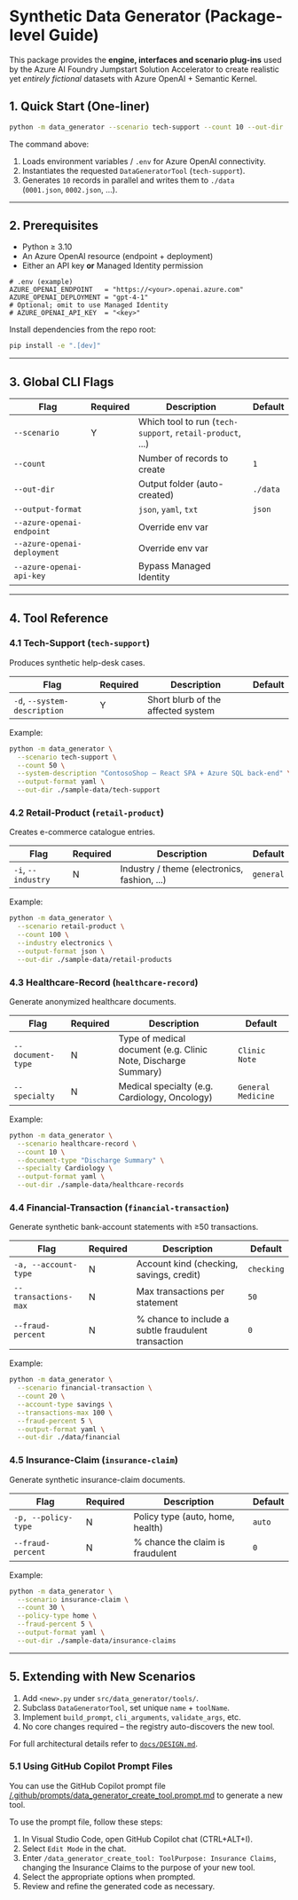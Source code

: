 # Synthetic Data Generator (Package-level Guide)

This package provides the **engine, interfaces and scenario plug-ins** used by the Azure AI Foundry Jumpstart Solution Accelerator to create realistic yet *entirely fictional* datasets with Azure OpenAI + Semantic Kernel.

## 1. Quick Start (One-liner)

```bash
python -m data_generator --scenario tech-support --count 10 --out-dir ./data
```

The command above:

1. Loads environment variables / `.env` for Azure OpenAI connectivity.  
1. Instantiates the requested `DataGeneratorTool` (`tech-support`).  
1. Generates `10` records in parallel and writes them to `./data`  
   (`0001.json`, `0002.json`, …).

---

## 2. Prerequisites

- Python ≥ 3.10
- An Azure OpenAI resource (endpoint + deployment)  
- Either an API key **or** Managed Identity permission

```dotenv
# .env (example)
AZURE_OPENAI_ENDPOINT   = "https://<your>.openai.azure.com"
AZURE_OPENAI_DEPLOYMENT = "gpt-4-1"
# Optional; omit to use Managed Identity
# AZURE_OPENAI_API_KEY  = "<key>"
```

Install dependencies from the repo root:

```bash
pip install -e ".[dev]"
```

---

## 3. Global CLI Flags

| Flag                         | Required | Description                                               | Default  |
|------------------------------|----------|-----------------------------------------------------------|----------|
| `--scenario`                 | Y        | Which tool to run (`tech-support`, `retail-product`, ...) |          |
| `--count`                    |          | Number of records to create                               | `1`      |
| `--out-dir`                  |          | Output folder (auto-created)                              | `./data` |
| `--output-format`            |          | `json`, `yaml`, `txt`                                     | `json`   |
| `--azure-openai-endpoint`    |          | Override env var                                          |          |
| `--azure-openai-deployment`  |          | Override env var                                          |          |
| `--azure-openai-api-key`     |          | Bypass Managed Identity                                   |          |

---

## 4. Tool Reference

### 4.1 Tech-Support (`tech-support`)

Produces synthetic help-desk cases.

| Flag                         | Required | Description                        | Default  |
|------------------------------|----------|------------------------------------|----------|
| `-d`, `--system-description` | Y        | Short blurb of the affected system |          |

Example:

```bash
python -m data_generator \
  --scenario tech-support \
  --count 50 \
  --system-description "ContosoShop – React SPA + Azure SQL back-end" \
  --output-format yaml \
  --out-dir ./sample-data/tech-support
```

### 4.2 Retail-Product (`retail-product`)

Creates e-commerce catalogue entries.

| Flag               | Required | Description                                  | Default   |
|--------------------|----------|----------------------------------------------|-----------|
| `-i`, `--industry` | N        | Industry / theme (electronics, fashion, ...) | `general` |

Example:

```bash
python -m data_generator \
  --scenario retail-product \
  --count 100 \
  --industry electronics \
  --output-format json \
  --out-dir ./sample-data/retail-products
```

### 4.3 Healthcare-Record (`healthcare-record`)

Generate anonymized healthcare documents.

| Flag               | Required | Description                                                      | Default            |
|--------------------|----------|------------------------------------------------------------------|--------------------|
| `--document-type`  | N        | Type of medical document (e.g. Clinic Note, Discharge Summary)   | `Clinic Note`      |
| `--specialty`      | N        | Medical specialty (e.g. Cardiology, Oncology)                    | `General Medicine` |

Example:

```bash
python -m data_generator \
  --scenario healthcare-record \
  --count 10 \
  --document-type "Discharge Summary" \
  --specialty Cardiology \
  --output-format yaml \
  --out-dir ./sample-data/healthcare-records
```

### 4.4 Financial-Transaction (`financial-transaction`)

Generate synthetic bank-account statements with ≥50 transactions.

| Flag                  | Required | Description                                        | Default    |
|-----------------------|----------|----------------------------------------------------|------------|
| `-a, --account-type`  | N        | Account kind (checking, savings, credit)           | `checking` |
| `--transactions-max`  | N        | Max transactions per statement                     | `50`       |
| `--fraud-percent`     | N        | % chance to include a subtle fraudulent transaction| `0`        |

Example:

```bash
python -m data_generator \
  --scenario financial-transaction \
  --count 20 \
  --account-type savings \
  --transactions-max 100 \
  --fraud-percent 5 \
  --output-format yaml \
  --out-dir ./data/financial
```

### 4.5 Insurance-Claim (`insurance-claim`)

Generate synthetic insurance-claim documents.

| Flag                 | Required | Description                                   | Default |
|----------------------|----------|-----------------------------------------------|---------|
| `-p, --policy-type`  | N        | Policy type (auto, home, health)              | `auto`  |
| `--fraud-percent`    | N        | % chance the claim is fraudulent              | `0`     |

Example:

```bash
python -m data_generator \
  --scenario insurance-claim \
  --count 30 \
  --policy-type home \
  --fraud-percent 5 \
  --output-format yaml \
  --out-dir ./sample-data/insurance-claims
```

---

## 5. Extending with New Scenarios

1. Add `<new>.py` under `src/data_generator/tools/`.
1. Subclass `DataGeneratorTool`, set unique `name` + `toolName`.
1. Implement `build_prompt`, `cli_arguments`, `validate_args`, etc.
1. No core changes required – the registry auto-discovers the new tool.

For full architectural details refer to [`docs/DESIGN.md`](../docs/DESIGN.md).

### 5.1 Using GitHub Copilot Prompt Files

You can use the GitHub Copilot prompt file [/.github/prompts/data_generator_create_tool.prompt.md](../../.github/prompts/data_generator_create_tool.prompt.md) to generate a new tool.

To use the prompt file, follow these steps:

1. In Visual Studio Code, open GitHub Copilot chat (CTRL+ALT+I).
1. Select `Edit Mode` in the chat.
1. Enter `/data_generator_create_tool: ToolPurpose: Insurance Claims`, changing the Insurance Claims to the purpose of your new tool.
1. Select the appropriate options when prompted.
1. Review and refine the generated code as necessary.
